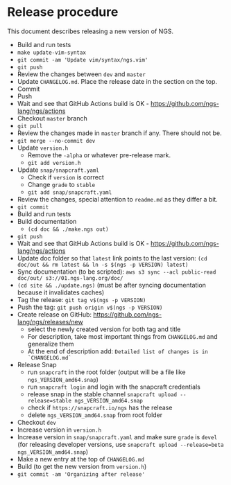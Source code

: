 # Release procedure

This document describes releasing a new version of NGS.

* Build and run tests
* `make update-vim-syntax`
* `git commit -am 'Update vim/syntax/ngs.vim'`
* `git push`
* Review the changes between `dev` and `master`
* Update `CHANGELOG.md`. Place the release date in the section on the top.
* Commit
* Push
* Wait and see that GitHub Actions build is OK - https://github.com/ngs-lang/ngs/actions
* Checkout `master` branch
* `git pull`
* Review the changes made in `master` branch if any. There should not be.
* `git merge --no-commit dev`
* Update `version.h`
	* Remove the `-alpha` or whatever pre-release mark.
	* `git add version.h`
* Update `snap/snapcraft.yaml`
	* Check if `version` is correct
	* Change `grade` to `stable`
	* `git add snap/snapcraft.yaml`
* Review the changes, special attention to `readme.md` as they differ a bit.
* `git commit`
* Build and run tests
* Build documentation
	* `(cd doc && ./make.ngs out)`
* `git push`
* Wait and see that GitHub Actions build is OK - https://github.com/ngs-lang/ngs/actions
* Update doc folder so that `latest` link points to the last version: `(cd doc/out && rm latest && ln -s $(ngs -p VERSION) latest)`
* Sync documentation (to be scripted): `aws s3 sync --acl public-read doc/out/ s3://01.ngs-lang.org/doc/`
* `(cd site && ./update.ngs)` (must be after syncing documentation because it invalidates caches)
* Tag the release: `git tag v$(ngs -p VERSION)`
* Push the tag: `git push origin v$(ngs -p VERSION)`
* Create release on GitHub: https://github.com/ngs-lang/ngs/releases/new
	* select the newly created version for both tag and title
	* For description, take most important things from `CHANGELOG.md` and generalize them
	* At the end of description add: `` Detailed list of changes is in `CHANGELOG.md` ``
* Release Snap
	* run `snapcraft` in the root folder (output will be a file like `ngs_VERSION_amd64.snap`)
	* run `snapcraft login` and login with the snapcraft credentials
	* release snap in the stable channel `snapcraft upload --release=stable ngs_VERSION_amd64.snap`
	* check if `https://snapcraft.io/ngs` has the release
	* delete `ngs_VERSION_amd64.snap` from root folder
* Checkout `dev`
* Increase version in `version.h`
* Increase version in `snap/snapcraft.yaml` and make sure `grade` is `devel`  (for releasing developer versions, use `snapcraft upload --release=beta ngs_VERSION_amd64.snap`)
* Make a new entry at the top of `CHANGELOG.md`
* Build (to get the new version from `version.h`)
* `git commit -am 'Organizing after release'`